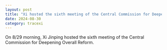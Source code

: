 ```yaml
---
layout: post
title: "Xi hosted the sixth meeting of the Central Commission for Deepening Overall Reform"
date: 2024-08-30
category: tracexi
---
```


On 8/29 morning, Xi Jinping hosted the sixth meeting of the Central Commission for Deepening Overall Reform.
